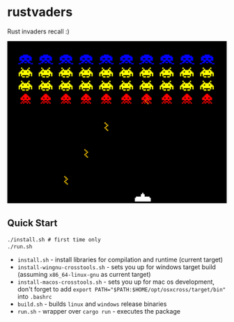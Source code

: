 # rustvaders

Rust invaders recall :)

![rustvaders](rustvaders.png)

## Quick Start

```
./install.sh # first time only
./run.sh
```

* `install.sh` - install libraries for compilation and runtime (current target)
* `install-wingnu-crosstools.sh` - sets you up for windows target build (assuming `x86_64-linux-gnu` as current target)
* `install-macos-crosstools.sh` - sets you up for mac os development, don't forget to add `export PATH="$PATH:$HOME/opt/osxcross/target/bin"` into `.bashrc`
* `build.sh` - builds `linux` and `windows` release binaries 
* `run.sh` - wrapper over `cargo run` - executes the package
